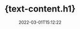 ---
############################# Static ############################
layout: "auto-gen-signature"
date: 2022-03-01T15:12:22
draft: false
operation: Sign
signaturetype: Text
fileformat: Wmf
productName: Java
lang: ko
productCode: java
otherformats: pdf doc docx docm dot dotm dotx odt ott rtf xls xlsx xlsm xlsb csv ods ots xltx xltm ppt pptx pps ppsx odp otp potx potm pptm ppsm png jpg bmp gif tiff svg webp wmf
breadcrumb: Put Text signature on Wmf for Java

############################# Head ############################
head_title: "{text-content.meta_title}"
head_description: "{text-content.meta_description}"

############################# Header ############################
title: "{text-content.h1}"
description: "{text-content.h2}"
bg_image: "https://cms.admin.containerize.com/templates/aspose/App_Themes/V3/images/bg/header1.png"
bg_overlay: false
button:
    enable: true

############################# SubMenu ############################
submenu:
    enable: true

    left:
        img_alt: "GroupDocs.Signature for Java"
        image: "https://cms.admin.containerize.com/templates/groupdocs/images/product-logos/90x90-noborder/groupdocs-signature-java.png"
        product: "GroupDocs.Signature"
        platform: "Java"



############################# About ############################
about:
    enable: true
    title: "{text-about.title}"
    content: |
        {text-about.content}
    

############################# Steps ############################
steps:
    enable: true
    title_left: "{text-steps.title}"
    content_left: |
        {text-steps.content.description}
        
        * {text-steps.content.step_1}
        * {text-steps.content.step_2}
        * {text-steps.content.step_3}

    title_right: " {system-requirements.title}"
    content_right: |
        {system-requirements.content.description}

        * {system-requirements.content.step_1}
        * {system-requirements.content.step_2}
        * Java runtime: J2SE 6.0 and above
        * {system-requirements.content.step_3}
         
    code: |
        ```java    
                
        // Set up input Wmf file
        String filePath = "input.wmf";
        // Set up output file
        String outputFilePath = "output.wmf";

        // Instantiate Signature for input file
        Signature signature = new Signature(filePath);

        //Provide sign options
        TextSignOptions options = new TextSignOptions("John Smith");

        // set signature position
        options.setLeft(50);
        options.setTop(200);

        // sign Wmf document
        SignResult result = signature.sign(outputFilePath, options);

        ```

############################# Demos ############################
demos:
    enable: true
    title: "Text 라이브 데모로 Wmf 문서 서명"
    content: |
       지금 바로 [GroupDocs.Signature 앱](https://products.groupdocs.app/signature/family) 웹사이트에서 다양한 서명으로 Wmf 파일에 서명하세요. 무료 온라인 데모가 여러분을 기다리고 있습니다.          

############################# More Formats ############################
more_formats:
    enable: true
    title: "Java에 대해 지원되는 기타 Text 서명"
    content: |
        "다른 서명 유형으로 Wmf에 서명할 수도 있습니다. 아래 목록을 참조하십시오."
    format: 
       
       
back_to_top:
    enable: true
---